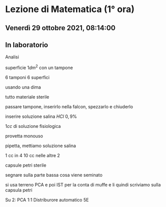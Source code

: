 #  Lezione di Matematica (1° ora)
## Venerdì 29 ottobre 2021, 08:14:00
## In laboratorio

Analisi 


superficie $1dm^2$ con un tampone

6 tamponi 6 superfici

usando una dima

tutto materiale sterile

passare tampone, inserirlo nella falcon, spezzarlo e chiuderlo


inserire soluzione salina $HCl$ $0,9\%$

$1cc$ di soluzione fisiologica

provetta monouso


pipetta, mettiamo soluzione salina

1 cc in 4
10 cc nelle altre 2

capsule petri sterile

segnare sulla parte bassa cosa viene seminato

si usa terreno PCA
e poi IST per la conta di muffe e li
quindi scriviamo  sulla capsula petri

Su 2:
PCA 1:1 Distriburore automatico 5E
<!--stackedit_data:
eyJoaXN0b3J5IjpbLTE2MDExNjgxMDksMjE0NDc4MTI1MV19
-->